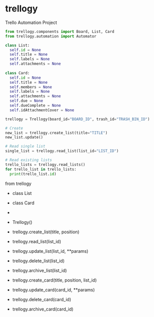 # trellogy

Trello Automation Project



```python
from trellogy.components import Board, List, Card
from trellogy.automation import Automator
```



```python
class List:
  self.id = None
  self.title = None
  self.labels = None
  self.attachments = None
  
class Card:
  self.id = None
  self.title = None
  self.members = None
  self.labels = None
  self.attachments = None
  self.due = None
  self.dueComplete = None
  self.idAttachmentCover = None
```







```python
trellogy = Trellogy(board_id="BOARD_ID", trash_id="TRASH_BIN_ID")

# Create
new_list = trellogy.create_list(title="TITLE")
new_list.update()

# Read single list
single_list = trellogy.read_list(list_id="LIST_ID")

# Read existing lists
trello_lists = trellogy.read_lists()
for trello_list in trello_lists:
  print(trello_list.id)

```



from trellogy



- class List
- class Card
- 









- Trellogy()
- trellogy.create_list(title, position)
- trellogy.read_list(list_id)
- trellogy.update_list(list_id, **params)
- trellogy.delete_list(list_id)
- trellogy.archive_list(list_id)
- trellogy.create_card(title, position, list_id)
- trellogy.update_card(card_id, **params)
- trellogy.delete_card(card_id)
- trellogy.archive_card(card_id)